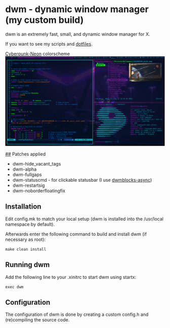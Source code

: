 # dwm - dynamic window manager (my custom build)
dwm is an extremely fast, small, and dynamic window manager for X.

If you want to see my scripts and [dotfiles](https://github.com/fabioesantos/Dotfiles).

[Cyberpunk-Neon](https://github.com/Roboron3042/Cyberpunk-Neon) colorscheme
![screenshot](screenshot.png)

[##](##) Patches applied

+ dwm-hide_vacant_tags
+ dwm-alpha
+ dwm-fullgaps
+ dwm-statuscmd - for clickable statusbar (I use [dwmblocks-async](https://github.com/UtkarshVerma/dwmblocks-async))
+ dwm-restartsig
+ dwm-noborderfloatingfix

## Installation

Edit config.mk to match your local setup (dwm is installed into
the /usr/local namespace by default).

Afterwards enter the following command to build and install dwm (if
necessary as root):

    make clean install

## Running dwm

Add the following line to your .xinitrc to start dwm using startx:

    exec dwm

## Configuration

The configuration of dwm is done by creating a custom config.h
and (re)compiling the source code.
